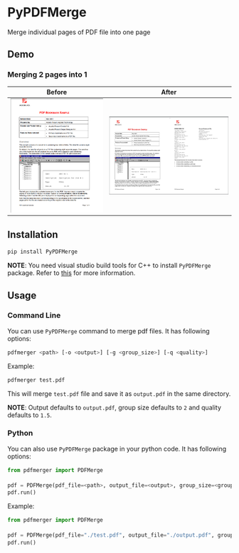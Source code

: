 # PyPDFMerge

Merge individual pages of PDF file into one page

## Demo

### Merging 2 pages into 1

| Before | After |
|---------|---------|
| ![Image 1](https://raw.githubusercontent.com/shhossain/PyPDFMerge/main/image.png) | ![Image 2](https://github.com/shhossain/PyPDFMerge/raw/main/image-1.png) |


## Installation

```bash
pip install PyPDFMerge
```

**NOTE**: You need visual studio build tools for C++ to install `PyPDFMerge` package. Refer to [this](https://pymupdf.readthedocs.io/en/latest/installation.html#installation-when-a-suitable-wheel-is-not-available) for more information.

## Usage

### Command Line

You can use `PyPDFMerge` command to merge pdf files. It has following options:

```bash
pdfmerger <path> [-o <output>] [-g <group_size>] [-q <quality>]
```

Example:

```bash
pdfmerger test.pdf
```

This will merge `test.pdf` file and save it as `output.pdf` in the same directory.

**NOTE**: Output defaults to `output.pdf`, group size defaults to `2` and quality defaults to `1.5`.

### Python

You can also use `PyPDFMerge` package in your python code. It has following options:

```python
from pdfmerger import PDFMerge

pdf = PDFMerge(pdf_file=<path>, output_file=<output>, group_size=<group_size>, quality=<quality>, page_number=<page_number>)
pdf.run()
```

Example:

```python
from pdfmerger import PDFMerge

pdf = PDFMerge(pdf_file="./test.pdf", output_file="./output.pdf", group_size=2, quality=1.5)
pdf.run()
```
